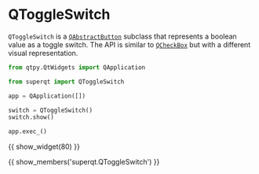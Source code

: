 # QToggleSwitch

`QToggleSwitch` is a
[`QAbstractButton`](https://doc.qt.io/qt-6/qabstractbutton.html) subclass
that represents a boolean value as a toggle switch. The API is similar to
[`QCheckBox`](https://doc.qt.io/qt-6/qcheckbox.html) but with a different
visual representation.

```python
from qtpy.QtWidgets import QApplication

from superqt import QToggleSwitch

app = QApplication([])

switch = QToggleSwitch()
switch.show()

app.exec_()
```

{{ show_widget(80) }}

{{ show_members('superqt.QToggleSwitch') }}

